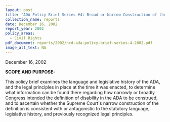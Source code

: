 ```yaml
---
layout: post
title: "ADA Policy Brief Series #4: Broad or Narrow Construction of the ADA"
collection_name: reports
date: December 16, 2002
report_year: 2002
policy_areas:
  - Civil Rights
pdf_document: reports/2002/ncd-ada-policy-brief-series-4-2002.pdf
image_alt_text: NA
---
```

December 16, 2002

**S﻿COPE AND PURPOSE:**

This policy brief examines the language and legislative history of the ADA, and the legal principles in place at the time it was enacted, to determine what information can be found there regarding how narrowly or broadly Congress intended the definition of disability in the ADA to be construed, and to ascertain whether the Supreme Court's narrow construction of the definition is consistent with or antagonistic to the statutory language, legislative history, and previously recognized legal principles.